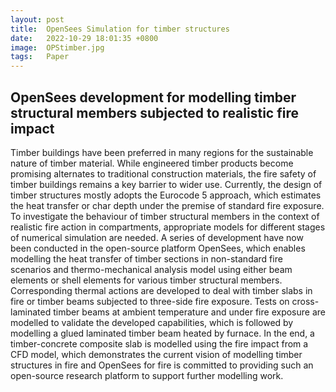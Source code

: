 ```yaml
---
layout: post
title:  OpenSees Simulation for timber structures
date:   2022-10-29 18:01:35 +0800
image:  OPStimber.jpg
tags:   Paper
---
```

## OpenSees development for modelling timber structural members subjected to realistic fire impact
Timber buildings have been preferred in many regions for the sustainable nature of timber material. While engineered timber products become promising alternates to traditional construction materials, the fire safety of timber buildings remains a key barrier to wider use. Currently, the design of timber structures mostly adopts the Eurocode 5 approach, which estimates the heat transfer or char depth under the premise of standard fire exposure. To investigate the behaviour of timber structural members in the context of realistic fire action in compartments, appropriate models for different stages of numerical simulation are needed. A series of development have now been conducted in the open-source platform OpenSees, which enables modelling the heat transfer of timber sections in non-standard fire scenarios and thermo-mechanical analysis model using either beam elements or shell elements for various timber structural members. Corresponding thermal actions are developed to deal with timber slabs in fire or timber beams subjected to three-side fire exposure. Tests on cross-laminated timber beams at ambient temperature and under fire exposure are modelled to validate the developed capabilities, which is followed by modelling a glued laminated timber beam heated by furnace. In the end, a timber-concrete composite slab is modelled using the fire impact from a CFD model, which demonstrates the current vision of modelling timber structures in fire and OpenSees for fire is committed to providing such an open-source research platform to support further modelling work.